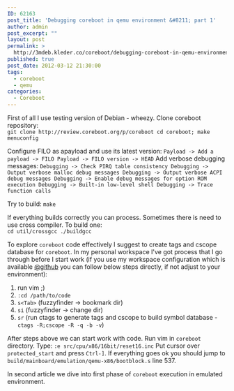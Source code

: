 ```yaml
---
ID: 62163
post_title: 'Debugging coreboot in qemu environment &#8211; part 1'
author: admin
post_excerpt: ""
layout: post
permalink: >
  http://3mdeb.kleder.co/coreboot/debugging-coreboot-in-qemu-environment-part-1/
published: true
post_date: 2012-03-12 21:30:00
tags:
  - coreboot
  - qemu
categories:
  - Coreboot
---
```

First of all I use testing version of Debian - wheezy. Clone coreboot repository:  
`git clone http://review.coreboot.org/p/coreboot
cd coreboot; make menuconfig`

Configure FILO as apayload and use its latest version: `Payload -> Add a payload -> FILO Payload -> FILO version -> HEAD` Add verbose debugging messages: `Debugging -> Check PIRQ table consistency Debugging -> Output verbose malloc debug messages
Debugging -> Output verbose ACPI debug messages Debugging -> Enable debug messages for option ROM execution
Debugging -> Built-in low-level shell Debugging -> Trace function calls`

Try to build: `make`

If everything builds correctly you can process. Sometimes there is need to use cross compiler. To build one:  
`cd util/crossgcc
./buildgcc`

To explore `coreboot` code effectively I suggest to create tags and cscope database for `coreboot`. In my personal workspace I've got process that I go through before I start work (if you use my workspace configuration which is available [@github][1] you can follow below steps directly, if not adjust to your environment):

1.  run vim ;)
2.  `:cd /path/to/code`
3.  `s<Tab>` (fuzzyfinder -> bookmark dir)
4.  `si` (fuzzyfinder -> change dir)
5.  `sr` (run ctags to generate tags and cscope to build symbol database - `ctags -R;cscope -R -q -b -v`)

After steps above we can start work with code. Run vim in `coreboot` directory. Type: `:e src/cpu/x86/16bit/reset16.inc` Put cursor over `protected_start` and press `Ctrl-]`. If everything goes ok you should jump to `build/mainboard/emulation/qemu-x86/bootblock.s` line 537.

In second article we dive into first phase of `coreboot` execution in emulated environment.

 [1]: https://github.com/pietrushnic/workspace